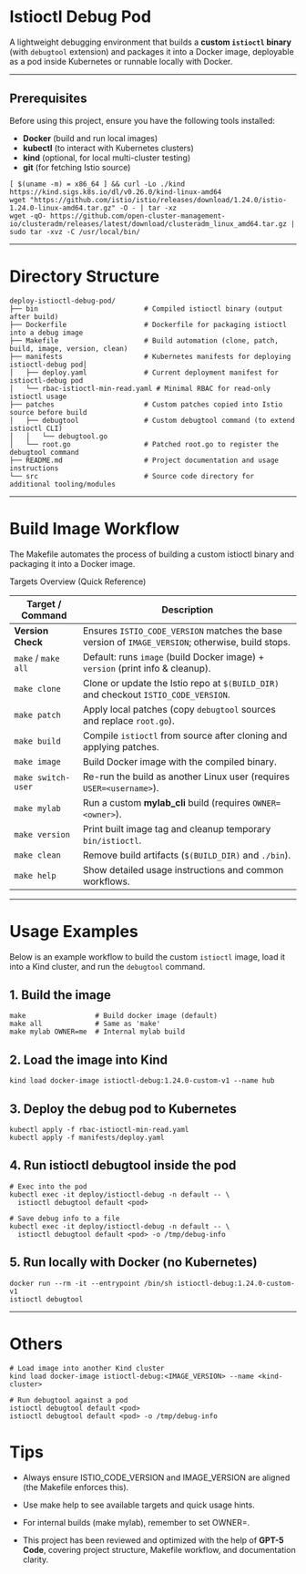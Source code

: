 # Istioctl Debug Pod

A lightweight debugging environment that builds a **custom `istioctl` binary** (with `debugtool` extension) and packages it into a Docker image, deployable as a pod inside Kubernetes or runnable locally with Docker.

---

## Prerequisites

Before using this project, ensure you have the following tools installed:

- **Docker** (build and run local images)
- **kubectl** (to interact with Kubernetes clusters)
- **kind** (optional, for local multi-cluster testing)
- **git** (for fetching Istio source)

```
[ $(uname -m) = x86_64 ] && curl -Lo ./kind https://kind.sigs.k8s.io/dl/v0.26.0/kind-linux-amd64
wget "https://github.com/istio/istio/releases/download/1.24.0/istio-1.24.0-linux-amd64.tar.gz" -O - | tar -xz
wget -qO- https://github.com/open-cluster-management-io/clusteradm/releases/latest/download/clusteradm_linux_amd64.tar.gz | sudo tar -xvz -C /usr/local/bin/

```
---

# Directory Structure
```
deploy-istioctl-debug-pod/
├── bin                          # Compiled istioctl binary (output after build)
├── Dockerfile                   # Dockerfile for packaging istioctl into a debug image
├── Makefile                     # Build automation (clone, patch, build, image, version, clean)
├── manifests                    # Kubernetes manifests for deploying istioctl-debug pod│  
│   ├── deploy.yaml              # Current deployment manifest for istioctl-debug pod
│   └── rbac-istioctl-min-read.yaml # Minimal RBAC for read-only istioctl usage
├── patches                      # Custom patches copied into Istio source before build
│   ├── debugtool                # Custom debugtool command (to extend istioctl CLI)
│   │   └── debugtool.go
│   └── root.go                  # Patched root.go to register the debugtool command
├── README.md                    # Project documentation and usage instructions
└── src                          # Source code directory for additional tooling/modules
```
---

# Build Image Workflow

The Makefile automates the process of building a custom istioctl binary and packaging it into a Docker image.

Targets Overview (Quick Reference)

| Target / Command    | Description                                                                                       |
| ------------------- | ------------------------------------------------------------------------------------------------- |
| **Version Check**   | Ensures `ISTIO_CODE_VERSION` matches the base version of `IMAGE_VERSION`; otherwise, build stops. |
| `make` / `make all` | Default: runs `image` (build Docker image) + `version` (print info & cleanup).                    |
| `make clone`        | Clone or update the Istio repo at `$(BUILD_DIR)` and checkout `ISTIO_CODE_VERSION`.               |
| `make patch`        | Apply local patches (copy `debugtool` sources and replace `root.go`).                             |
| `make build`        | Compile `istioctl` from source after cloning and applying patches.                                |
| `make image`        | Build Docker image with the compiled binary.                                                      |
| `make switch-user`  | Re-run the build as another Linux user (requires `USER=<username>`).                              |
| `make mylab`        | Run a custom **mylab\_cli** build (requires `OWNER=<owner>`).                                     |
| `make version`      | Print built image tag and cleanup temporary `bin/istioctl`.                                       |
| `make clean`        | Remove build artifacts (`$(BUILD_DIR)` and `./bin`).                                              |
| `make help`         | Show detailed usage instructions and common workflows.                                            |


---
# Usage Examples

Below is an example workflow to build the custom `istioctl` image, load it into a Kind cluster, and run the `debugtool` command.

## 1. Build the image
```
make                 # Build docker image (default)
make all             # Same as 'make'
make mylab OWNER=me  # Internal mylab build

```

## 2. Load the image into Kind
```
kind load docker-image istioctl-debug:1.24.0-custom-v1 --name hub
```

## 3. Deploy the debug pod to Kubernetes
```
kubectl apply -f rbac-istioctl-min-read.yaml
kubectl apply -f manifests/deploy.yaml
```

## 4. Run istioctl debugtool inside the pod
```
# Exec into the pod
kubectl exec -it deploy/istioctl-debug -n default -- \
  istioctl debugtool default <pod>

# Save debug info to a file
kubectl exec -it deploy/istioctl-debug -n default -- \
  istioctl debugtool default <pod> -o /tmp/debug-info

```

## 5. Run locally with Docker (no Kubernetes)
```
docker run --rm -it --entrypoint /bin/sh istioctl-debug:1.24.0-custom-v1
istioctl debugtool

```

---

# Others
```
# Load image into another Kind cluster
kind load docker-image istioctl-debug:<IMAGE_VERSION> --name <kind-cluster>

# Run debugtool against a pod
istioctl debugtool default <pod>
istioctl debugtool default <pod> -o /tmp/debug-info

```

# Tips
- Always ensure ISTIO_CODE_VERSION and IMAGE_VERSION are aligned (the Makefile enforces this).

- Use make help to see available targets and quick usage hints.

- For internal builds (make mylab), remember to set OWNER=<your-dockerhub-org>.

- This project has been reviewed and optimized with the help of **GPT-5 Code**, covering project structure, Makefile workflow, and documentation clarity.
